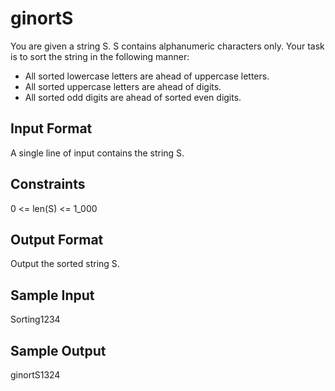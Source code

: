 # ginortS

You are given a string S.
S contains alphanumeric characters only.
Your task is to sort the string  in the following manner:

- All sorted lowercase letters are ahead of uppercase letters.
- All sorted uppercase letters are ahead of digits.
- All sorted odd digits are ahead of sorted even digits.

## Input Format

A single line of input contains the string S.

## Constraints

0 <= len(S) <= 1_000

## Output Format

Output the sorted string S.

## Sample Input

Sorting1234

## Sample Output

ginortS1324